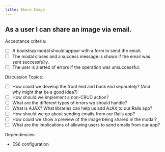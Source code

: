 ```yaml
---
title: Share Image
---
```


## As a user I can share an image via email.

Acceptance criteria:
- [ ] A bootstrap modal should appear with a form to send the email.
- [ ] The modal closes and a success message is shown if the email was sent
  successfully.
- [ ] The user is alerted of errors if the operation was unsuccessful.

Discussion Topics:
- [ ] How could we develop the front end and back end separately? (And why
  might that be a good idea?)
- [ ] How should we implement a non-CRUD action?
- [ ] What are the different types of errors we should handle?
- [ ] What is AJAX? What libraries can help us add AJAX to our Rails app?
- [ ] How should we go about sending emails from our Rails app?
- [ ] How could we show a preview of the image being shared in the modal?
- [ ] What are the implications of allowing users to send emails from our app?

Dependencies:
- ES6 configuration

